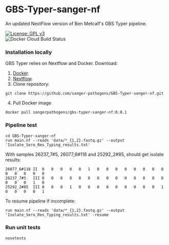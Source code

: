 # GBS-Typer-sanger-nf
An updated NextFlow version of Ben Metcalf's GBS Typer pipeline.

[![License: GPL v3](https://img.shields.io/badge/License-GPL%20v3-brightgreen.svg)](https://github.com/sanger-pathogens/GBS-Typer-sanger-nf/blob/master/LICENSE)   
![Docker Cloud Build Status](https://img.shields.io/docker/cloud/build/sangerpathogens/gbs-typer-sanger-nf)   

### Installation locally
GBS Typer relies on Nextflow and Docker.
Download:
1. [Docker](https://www.docker.com/).
2. [Nextflow](https://www.nextflow.io/).
3. Clone repository:
```
git clone https://github.com/sanger-pathogens/GBS-Typer-sanger-nf.git
```
4. Pull Docker image
```
docker pull sangerpathogens/gbs-typer-sanger-nf:0.0.1
```

### Pipeline test
```
cd GBS-Typer-sanger-nf
run main.nf --reads 'data/*_{1,2}.fastq.gz' --output 'Isolate_Sero_Res_Typing_results.txt'
```
With samples 26237_7#5, 26077_6#118 and 25292_2#85, should get isolate results:
```
26077_6#118	II	0	0	0	0	0	1	0	0	0	0	0	0	0	0	0	0	0	0	0
26237_7#5	III	0	0	0	0	0	0	0	0	0	0	0	0	0	0	0	0	0	1	0
25292_2#85	III	0	0	0	1	0	0	0	0	0	0	0	0	0	1	0	0	0	0	1
```

To resume pipeline if incomplete:
```
run main.nf --reads 'data/*_{1,2}.fastq.gz' --output 'Isolate_Sero_Res_Typing_results.txt' -resume
```

### Run unit tests
```
nosetests
```
